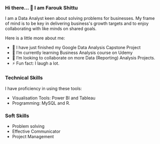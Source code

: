 ### Hi there... 👋 I am Farouk Shittu

I am a Data Analyst keen about solving problems for businesses.
My frame of mind is to be key in delivering business's growth targets and to enjoy collaborating with like minds on shared goals.

Here is a little more about me:

- 🔭 I have just finished my Google Data Analysis Capstone Project
- 🌱 I’m currently learning Business Analysis course on Udemy
- 👯 I’m looking to collaborate on more Data (Reporting) Analysis Projects.
- ⚡ Fun fact: I laugh a lot.

### Technical Skills
I have proficiency in using these tools:
-   Visualisation Tools: Power BI and Tableau
-   Programming: MySQL and R.

### Soft Skills
-   Problem solving
-   Effective Communicator
-   Project Management
